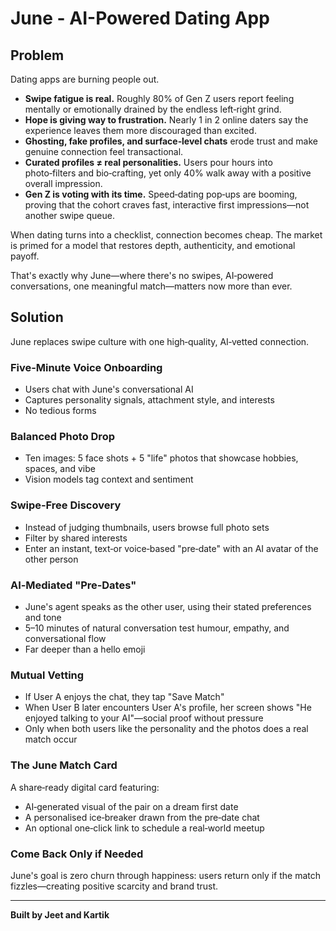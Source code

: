 # June - AI-Powered Dating App

## Problem

Dating apps are burning people out.

- **Swipe fatigue is real.** Roughly 80% of Gen Z users report feeling mentally or emotionally drained by the endless left‑right grind.
- **Hope is giving way to frustration.** Nearly 1 in 2 online daters say the experience leaves them more discouraged than excited.
- **Ghosting, fake profiles, and surface‑level chats** erode trust and make genuine connection feel transactional.
- **Curated profiles ≠ real personalities.** Users pour hours into photo‑filters and bio‑crafting, yet only 40% walk away with a positive overall impression.
- **Gen Z is voting with its time.** Speed‑dating pop‑ups are booming, proving that the cohort craves fast, interactive first impressions—not another swipe queue.

When dating turns into a checklist, connection becomes cheap. The market is primed for a model that restores depth, authenticity, and emotional payoff.

That's exactly why June—where there's no swipes, AI‑powered conversations, one meaningful match—matters now more than ever.

## Solution

June replaces swipe culture with one high‑quality, AI‑vetted connection.

### Five‑Minute Voice Onboarding
- Users chat with June's conversational AI
- Captures personality signals, attachment style, and interests
- No tedious forms

### Balanced Photo Drop
- Ten images: 5 face shots + 5 "life" photos that showcase hobbies, spaces, and vibe
- Vision models tag context and sentiment

### Swipe‑Free Discovery
- Instead of judging thumbnails, users browse full photo sets
- Filter by shared interests
- Enter an instant, text‑or voice‑based "pre‑date" with an AI avatar of the other person

### AI‑Mediated "Pre‑Dates"
- June's agent speaks as the other user, using their stated preferences and tone
- 5–10 minutes of natural conversation test humour, empathy, and conversational flow
- Far deeper than a hello emoji

### Mutual Vetting
- If User A enjoys the chat, they tap "Save Match"
- When User B later encounters User A's profile, her screen shows "He enjoyed talking to your AI"—social proof without pressure
- Only when both users like the personality and the photos does a real match occur

### The June Match Card
A share‑ready digital card featuring:
- AI‑generated visual of the pair on a dream first date
- A personalised ice‑breaker drawn from the pre‑date chat
- An optional one‑click link to schedule a real‑world meetup

### Come Back Only if Needed
June's goal is zero churn through happiness: users return only if the match fizzles—creating positive scarcity and brand trust.

---

**Built by Jeet and Kartik** 